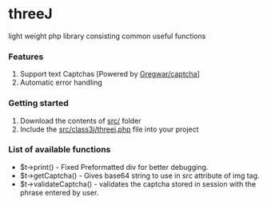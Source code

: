 # threeJ
light weight php library consisting common useful functions

### Features
1. Support text Captchas [Powered by [Gregwar/captcha](https://github.com/Gregwar/Captcha)]
2. Automatic error handling


### Getting started
1. Download the contents of [src/](https://github.com/threej-in/threej/tree/main/src/) folder
2. Include the [src/class3j/threej.php](https://github.com/threej-in/threej/blob/main/src/class3j/threej.php) file into your project


### List of available functions
- $t->print() - Fixed Preformatted div for better debugging.
- $t->getCaptcha() - Gives base64 string to use in src attribute of img tag.
- $t->validateCaptcha() - validates the captcha stored in session with the phrase entered by user.
